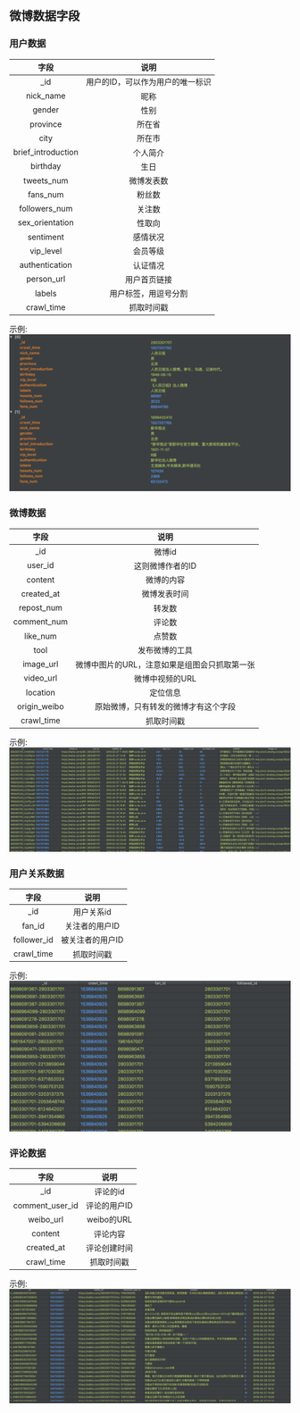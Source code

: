 ## 微博数据字段

### 用户数据
|    字段   | 说明 |
| :---: | :----: |
|_id       | 用户的ID，可以作为用户的唯一标识 |
|nick_name|昵称|
|gender|性别|
|province | 所在省|
|city |所在市|
|brief_introduction|个人简介|
|birthday |生日|
|tweets_num | 微博发表数|
|fans_num| 粉丝数|
|followers_num|关注数|
|sex_orientation|性取向|
|sentiment|感情状况|
|vip_level| 会员等级|
|authentication|认证情况|
|person_url|用户首页链接|
|labels|用户标签，用逗号分割|
|crawl_time|抓取时间戳|

示例:
![](./images/information.png)


### 微博数据
|    字段   | 说明 |
| :---: | :----: |
| _id | 微博id |
|user_id| 这则微博作者的ID |
|content |微博的内容|
|created_at |微博发表时间|
|repost_num |转发数|
|comment_num |评论数|
|like_num| 点赞数|
|tool|发布微博的工具|
|image_url|微博中图片的URL，注意如果是组图会只抓取第一张|
|video_url|微博中视频的URL|
|location|定位信息|
|origin_weibo|原始微博，只有转发的微博才有这个字段|
|crawl_time|抓取时间戳|

示例:
![](./images/tweet.png)

### 用户关系数据
|    字段   | 说明 |
| :---: | :----: |
| _id | 用户关系id |
|fan_id| 关注者的用户ID |
|follower_id|被关注者的用户ID|
|crawl_time|抓取时间戳|

示例:
![](./images/relationship.png)

### 评论数据
|    字段   | 说明 |
| :---: | :----: |
| _id | 评论的id |
|comment_user_id|评论的用户ID|
|weibo_url|weibo的URL|
|content|评论内容|
|created_at| 评论创建时间|
|crawl_time|抓取时间戳|

示例:
![](./images/comment.png)